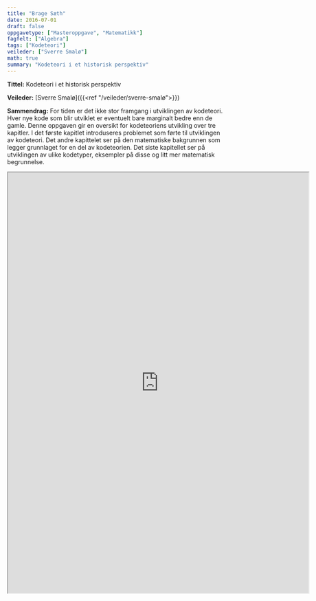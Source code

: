 ```yaml
---
title: "Brage Sæth"
date: 2016-07-01
draft: false
oppgavetype: ["Masteroppgave", "Matematikk"]
fagfelt: ["Algebra"]
tags: ["Kodeteori"]
veileder: ["Sverre Smalø"]
math: true
summary: "Kodeteori i et historisk perspektiv"
---
```


**Tittel:** Kodeteori i et historisk perspektiv

**Veileder:** [Sverre Smalø]({{<ref "/veileder/sverre-smalø">}}) 

**Sammendrag:** For tiden er det ikke stor framgang i utviklingen av kodeteori. Hver nye kode som blir utviklet er eventuelt bare marginalt bedre enn de gamle. Denne oppgaven gir en oversikt for kodeteoriens utvikling over tre kapitler. I det første kapitlet introduseres problemet som førte til utviklingen av kodeteori. Det andre kapittelet ser på den matematiske bakgrunnen som legger grunnlaget for en del av kodeteorien. Det siste kapitellet ser på utviklingen av ulike kodetyper, eksempler på disse og litt mer matematisk begrunnelse.

<iframe src="https://drive.google.com/file/d/1h5VQFIukL2kWcG49QSO_AmAiZWN3f0z5/preview" width="700" height="980" allow="autoplay"></iframe>